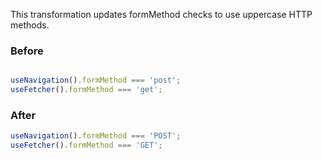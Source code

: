 


This transformation updates formMethod checks to use uppercase HTTP methods.

### Before

```ts

useNavigation().formMethod === 'post';
useFetcher().formMethod === 'get';
```

### After

```ts
useNavigation().formMethod === 'POST';
useFetcher().formMethod === 'GET';
```

